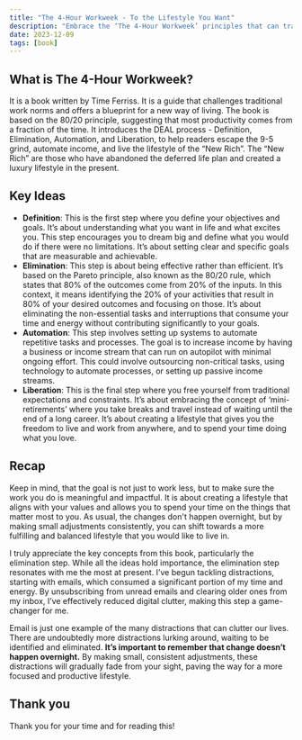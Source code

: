 ```yaml
---
title: "The 4-Hour Workweek - To the Lifestyle You Want"
description: "Embrace the ‘The 4-Hour Workweek’ principles that can transform your life to match your vision. Learn to focus on what truly matters to you.”"
date: 2023-12-09
tags: [book]
---
```


## What is The 4-Hour Workweek?

It is a book written by Time Ferriss. It is a guide that challenges traditional work norms and offers a blueprint for a new way of living. The book is based on the 80/20 principle, suggesting that most productivity comes from a fraction of the time. It introduces the DEAL process - Definition, Elimination, Automation, and Liberation, to help readers escape the 9-5 grind, automate income, and live the lifestyle of the “New Rich”. The “New Rich” are those who have abandoned the deferred life plan and created a luxury lifestyle in the present.

## Key Ideas

- **Definition**: This is the first step where you define your objectives and goals. It’s about understanding what you want in life and what excites you. This step encourages you to dream big and define what you would do if there were no limitations. It’s about setting clear and specific goals that are measurable and achievable.
- **Elimination**: This step is about being effective rather than efficient. It’s based on the Pareto principle, also known as the 80/20 rule, which states that 80% of the outcomes come from 20% of the inputs. In this context, it means identifying the 20% of your activities that result in 80% of your desired outcomes and focusing on those. It’s about eliminating the non-essential tasks and interruptions that consume your time and energy without contributing significantly to your goals.
- **Automation**: This step involves setting up systems to automate repetitive tasks and processes. The goal is to increase income by having a business or income stream that can run on autopilot with minimal ongoing effort. This could involve outsourcing non-critical tasks, using technology to automate processes, or setting up passive income streams.
- **Liberation**: This is the final step where you free yourself from traditional expectations and constraints. It’s about embracing the concept of ‘mini-retirements’ where you take breaks and travel instead of waiting until the end of a long career. It’s about creating a lifestyle that gives you the freedom to live and work from anywhere, and to spend your time doing what you love.

## Recap

Keep in mind, that the goal is not just to work less, but to make sure the work you do is meaningful and impactful. It is about creating a lifestyle that aligns with your values and allows you to spend your time on the things that matter most to you. As usual, the changes don't happen overnight, but by making small adjustments consistently, you can shift towards a more fulfilling and balanced lifestyle that you would like to live in.

I truly appreciate the key concepts from this book, particularly the elimination step. While all the ideas hold importance, the elimination step resonates with me the most at present. I’ve begun tackling distractions, starting with emails, which consumed a significant portion of my time and energy. By unsubscribing from unread emails and clearing older ones from my inbox, I’ve effectively reduced digital clutter, making this step a game-changer for me.

Email is just one example of the many distractions that can clutter our lives. There are undoubtedly more distractions lurking around, waiting to be identified and eliminated. **It’s important to remember that change doesn’t happen overnight.** By making small, consistent adjustments, these distractions will gradually fade from your sight, paving the way for a more focused and productive lifestyle.

## Thank you

Thank you for your time and for reading this!
